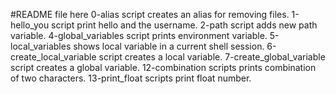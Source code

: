 #README file here
0-alias script creates an alias for removing files.
1-hello_you script print hello and the username.
2-path script adds new path variable.
4-global_variables script prints environment variable.
5-local_variables shows local variable in a current shell session.
6-create_local_variable script creates a local variable.
7-create_global_variable script creates a global variable.
12-combination scripts prints combination of two characters.
13-print_float scripts print float number.
